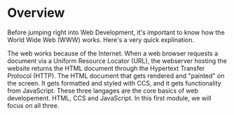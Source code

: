 # Overview

Before jumping right into Web Development, it's important to know how the World Wide Web (WWW) works. Here's a very quick explination.

The web works because of the Internet. When a web browser requests a document via a Uniform Resource Locator (URL), the webserver hosting the website returns the HTML document through the Hypertext Transfer Protocol (HTTP). The HTML document that gets rendered and "painted" on the screen. It gets formatted and styled with CCS, and it gets functionality from JavaScript. These three langages are the core basics of web developement. HTML, CCS and JavaScript. In this first module, we will focus on all three.